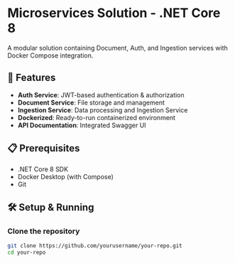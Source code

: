 # Microservices Solution - .NET Core 8

A modular solution containing Document, Auth, and Ingestion services with Docker Compose integration.

## 🚀 Features

- **Auth Service**: JWT-based authentication & authorization
- **Document Service**: File storage and management
- **Ingestion Service**: Data processing and Ingestion Service
- **Dockerized**: Ready-to-run containerized environment
- **API Documentation**: Integrated Swagger UI

## 📋 Prerequisites

- .NET Core 8 SDK
- Docker Desktop (with Compose)
- Git

## 🛠️ Setup & Running

### Clone the repository
```bash
git clone https://github.com/yourusername/your-repo.git
cd your-repo
